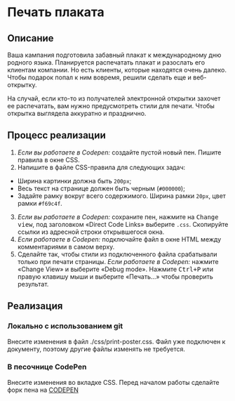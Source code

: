 # Печать плаката

## Описание
Ваша кампания подготовила забавный плакат к международному дню родного языка. Планируется распечатать плакат и разослать его клиентам компании. Но есть клиенты, которые находятся очень далеко. Чтобы подарок попал к ним вовремя, решили сделать еще и веб-открытку.

На случай, если кто-то из получателей электронной открытки захочет ее распечатать, вам нужно предусмотреть стили для печати. Чтобы открытка выглядела аккуратно и празднично.

## Процесс реализации

1. _Если вы работаете в Codepen:_ создайте пустой новый пен. Пишите правила в окне CSS.
2. Напишите в файле CSS-правила для следующих задач:
  - Ширина картинки должна быть `200px`;
  - Весь текст на странице должен быть черным (`#000000`);
  - Задайте рамку вокруг всего содержимого. Ширина рамки `20px`, цвет рамки `#f69c4f`.
3. _Если вы работаете в Codepen:_ сохраните пен, нажмите на <kbd>Change view</kbd>, под заголовком «Direct Code Links» выберите `.css`. Скопируйте ссылки из адресной строки открывшегося окна.
4. _Если работаете в Codepen:_ подключайте файл в окне HTML между комментариями в самом верху.
5. Сделайте так, чтобы стили из подключенного файла срабатывали только при печати страницы.
_Если работаете в Codepen:_ нажмите «Change View» и выберите «Debug mode».
Нажмите <kbd>Ctrl+P</kbd> или правую клавишу мыши и выберите «Печать...» чтобы проверить результат.

## Реализация

### Локально с использованием git

Внесите изменения в файл ./css/print-poster.css. Файл уже подключен к документу, поэтому другие файлы изменять не требуется.

### В песочнице CodePen

Внесите изменения во вкладке CSS. Перед началом работы сделайте форк пена на [CODEPEN](https://codepen.io/solarrust/pen/ayvKwo?editors=1100)

